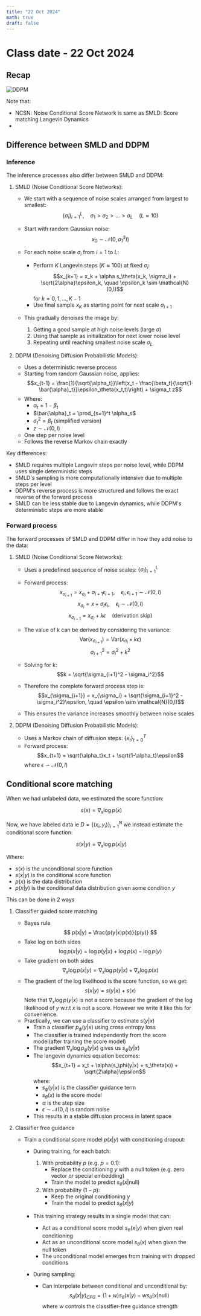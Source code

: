```yaml
---
title: "22 Oct 2024"
math: true
draft: false
---
```

# Class date - 22 Oct 2024
## Recap
![DDPM](7.jpg)

Note that:
- NCSN: Noise Conditional Score Network is same as SMLD: Score matching Langevin Dynamics
- 
## Difference between SMLD and DDPM

### Inference
The inference processes also differ between SMLD and DDPM:

1. SMLD (Noise Conditional Score Networks):
   - We start with a sequence of noise scales arranged from largest to smallest:
     $$\{\sigma_i\}_{i=1}^L, \quad \sigma_1 > \sigma_2 > ... > \sigma_L \quad (L \approx 10)$$
   
   - Start with random Gaussian noise:
     $$x_0 \sim \mathcal{N}(0, \sigma_1^2I)$$
   
   - For each noise scale $\sigma_i$ from $i=1$ to $L$:
     - Perform $K$ Langevin steps ($K \approx 100$) at fixed $\sigma_i$:
       $$x_{k+1} = x_k + \alpha s_\theta(x_k, \sigma_i) + \sqrt{2\alpha}\epsilon_k, \quad \epsilon_k \sim \mathcal{N}(0,I)$$
       for $k = 0,1,...,K-1$
     - Use final sample $x_K$ as starting point for next scale $\sigma_{i+1}$
   
   - This gradually denoises the image by:
     1. Getting a good sample at high noise levels (large $\sigma$)
     2. Using that sample as initialization for next lower noise level
     3. Repeating until reaching smallest noise scale $\sigma_L$

2. DDPM (Denoising Diffusion Probabilistic Models):
   - Uses a deterministic reverse process
   - Starting from random Gaussian noise, applies:
     $$x_{t-1} = \frac{1}{\sqrt{\alpha_t}}\left(x_t - \frac{\beta_t}{\sqrt{1-\bar{\alpha}_t}}\epsilon_\theta(x_t,t)\right) + \sigma_t z$$
   - Where:
     - $\alpha_t = 1 - \beta_t$
     - $\bar{\alpha}_t = \prod_{s=1}^t \alpha_s$
     - $\sigma_t^2 = \beta_t$ (simplified version)
     - $z \sim \mathcal{N}(0,I)$
   - One step per noise level
   - Follows the reverse Markov chain exactly

Key differences:
- SMLD requires multiple Langevin steps per noise level, while DDPM uses single deterministic steps
- SMLD's sampling is more computationally intensive due to multiple steps per level
- DDPM's reverse process is more structured and follows the exact reverse of the forward process
- SMLD can be less stable due to Langevin dynamics, while DDPM's deterministic steps are more stable

### Forward process
The forward processes of SMLD and DDPM differ in how they add noise to the data:

1. SMLD (Noise Conditional Score Networks):
   - Uses a predefined sequence of noise scales: $\{\sigma_i\}_{i=1}^L$
   - Forward process:
     $$x_{\sigma_{i+1}} = x_{\sigma_i} + \sigma_{i+1}\epsilon_{i+1}, \quad \epsilon_i,\epsilon_{i+1} \sim \mathcal{N}(0,I)$$
     $$x_{\sigma_i} = x + \sigma_i\epsilon_i, \quad \epsilon_i \sim \mathcal{N}(0,I)$$
     $$x_{\sigma_{i+1}} = x_{\sigma_i} + k\epsilon \quad \text{(derivation skip)}$$

   - The value of k can be derived by considering the variance:
     $$\text{Var}(x_{\sigma_{i+1}}) = \text{Var}(x_{\sigma_i} + k\epsilon)$$
     $$\sigma_{i+1}^2 = \sigma_i^2 + k^2$$
     
   - Solving for k:
     $$k = \sqrt{\sigma_{i+1}^2 - \sigma_i^2}$$
     
   - Therefore the complete forward process step is:
     $$x_{\sigma_{i+1}} = x_{\sigma_i} + \sqrt{\sigma_{i+1}^2 - \sigma_i^2}\epsilon, \quad \epsilon \sim \mathcal{N}(0,I)$$
     
   - This ensures the variance increases smoothly between noise scales

2. DDPM (Denoising Diffusion Probabilistic Models):
   - Uses a Markov chain of diffusion steps: $\{x_t\}_{t=0}^T$
   - Forward process:
     $$x_{t+1} = \sqrt{\alpha_t}x_t + \sqrt{1-\alpha_t}\epsilon$$
     where $\epsilon \sim \mathcal{N}(0,I)$

## Conditional score matching
When we had unlabeled data, we estimated the score function:

$$s(x) = \nabla_x \log p(x)$$

Now, we have labeled data ie $D = \{(x_i, y_i)\}_{i=1}^N$ we instead estimate the conditional score function:

$$s(x|y) = \nabla_x \log p(x|y)$$

Where:
- $s(x)$ is the unconditional score function
- $s(x|y)$ is the conditional score function
- $p(x)$ is the data distribution
- $p(x|y)$ is the conditional data distribution given some condition $y$

This can be done in 2 ways
1. Classifier guided score matching
   - Bayes rule
  $$ p(x|y) = \frac{p(y|x)p(x)}{p(y)} $$
   - Take log on both sides
   $$ \log p(x|y) = \log p(y|x) + \log p(x) - \log p(y) $$
   - Take gradient on both sides
   $$ \nabla_x \log p(x|y) = \nabla_x \log p(y|x) + \nabla_x \log p(x) $$
   - The gradient of the log likelihood is the score function, so we get:
   $$ s(x|y) = s(y|x) + s(x) $$
   Note that $\nabla_x \log p(y|x)$ is not a score because the gradient of the log likelihood of $y$ w.r.t $x$ is not a score. However we write it like this for convenience.
   - Practically, we can use a classifier to estimate $s(y|x)$
     - Train a classifier $p_\phi(y|x)$ using cross entropy loss
     - The classifier is trained independently from the score model(after training the score model)
     - The gradient $\nabla_x \log p_\phi(y|x)$ gives us $s_\phi(y|x)$
     - The langevin dynamics equation becomes:
       $$x_{t+1} = x_t + \alpha(s_\phi(y|x) + s_\theta(x)) + \sqrt{2\alpha}\epsilon$$
       where:
       - $s_\phi(y|x)$ is the classifier guidance term
       - $s_\theta(x)$ is the score model
       - $\alpha$ is the step size
       - $\epsilon \sim \mathcal{N}(0,I)$ is random noise
     - This results in a stable diffusion process in latent space

2. Classifier free guidance
    - Train a conditional score model $p(x|y)$ with conditioning dropout:
      - During training, for each batch:
        1. With probability $p$ (e.g. $p=0.1$):
           - Replace the conditioning $y$ with a null token (e.g. zero vector or special embedding)
           - Train the model to predict $s_\theta(x|\text{null})$
        2. With probability $(1-p)$:
           - Keep the original conditioning $y$
           - Train the model to predict $s_\theta(x|y)$
      
      - This training strategy results in a single model that can:
        - Act as a conditional score model $s_\theta(x|y)$ when given real conditioning
        - Act as an unconditional score model $s_\theta(x)$ when given the null token
        - The unconditional model emerges from training with dropped conditions
      
      - During sampling:
        - Can interpolate between conditional and unconditional by:
          $$s_\theta(x|y)_{CFG} = (1+w)s_\theta(x|y) - w s_\theta(x|\text{null})$$
          where $w$ controls the classifier-free guidance strength

